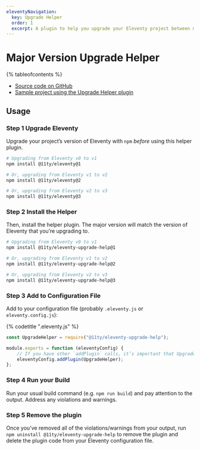 ```yaml
---
eleventyNavigation:
  key: Upgrade Helper
  order: 1
  excerpt: A plugin to help you upgrade your Eleventy project between major version releases.
---
```


# Major Version Upgrade Helper

{% tableofcontents %}

- [Source code on GitHub](https://github.com/11ty/eleventy-upgrade-help)
- [Sample project using the Upgrade Helper plugin](https://github.com/11ty/demo-eleventy-upgrade-help)

## Usage

### <span class="numberflag"><span class="sr-only">Step</span> 1</span> Upgrade Eleventy

Upgrade your project’s version of Eleventy with `npm` _before_ using this helper plugin.

```bash
# Upgrading from Eleventy v0 to v1
npm install @11ty/eleventy@1

# Or, upgrading from Eleventy v1 to v2
npm install @11ty/eleventy@2

# Or, upgrading from Eleventy v2 to v3
npm install @11ty/eleventy@3
```

### <span class="numberflag"><span class="sr-only">Step</span> 2</span> Install the Helper

Then, install the helper plugin. The major version will match the version of Eleventy that you’re upgrading to.

```bash
# Upgrading from Eleventy v0 to v1
npm install @11ty/eleventy-upgrade-help@1

# Or, upgrading from Eleventy v1 to v2
npm install @11ty/eleventy-upgrade-help@2

# Or, upgrading from Eleventy v2 to v3
npm install @11ty/eleventy-upgrade-help@3
```

### <span class="numberflag"><span class="sr-only">Step</span> 3</span> Add to Configuration File

Add to your configuration file (probably `.eleventy.js` or `eleventy.config.js`):

{% codetitle ".eleventy.js" %}

```js
const UpgradeHelper = require("@11ty/eleventy-upgrade-help");

module.exports = function (eleventyConfig) {
	// If you have other `addPlugin` calls, it’s important that UpgradeHelper is added last.
	eleventyConfig.addPlugin(UpgradeHelper);
};
```

### <span class="numberflag"><span class="sr-only">Step</span> 4</span> Run your Build

Run your usual build command (e.g. `npm run build`) and pay attention to the output.
Address any violations and warnings.

### <span class="numberflag"><span class="sr-only">Step</span> 5</span> Remove the plugin

Once you’ve removed all of the violations/warnings from your output, run `npm uninstall @11ty/eleventy-upgrade-help` to remove the plugin and delete the plugin code from your Eleventy configuration file.
